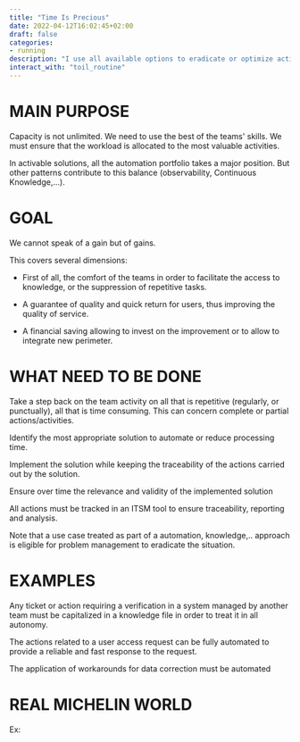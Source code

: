 ```yaml
---
title: "Time Is Precious"
date: 2022-04-12T16:02:45+02:00
draft: false
categories:
- running
description: "I use all available options to eradicate or optimize activities by automation"
interact_with: "toil_routine"
---
```



# MAIN PURPOSE

Capacity is not unlimited. We need to use the best of the teams' skills. We must ensure that the workload is allocated to the most valuable activities.

In activable solutions, all the automation portfolio takes a major position. But other patterns contribute to this balance (observability, Continuous Knowledge,...).



# GOAL

We cannot speak of a gain but of gains.

This covers several dimensions:

* First of all, the comfort of the teams in order to facilitate the access to knowledge, or the suppression of repetitive tasks.

* A guarantee of quality and quick return for users, thus improving the quality of service.

* A financial saving allowing to invest on the improvement or to allow to integrate new perimeter.



# WHAT NEED TO BE DONE



Take a step back on the team activity on all that is repetitive (regularly, or punctually), all that is time consuming. This can concern complete or partial actions/activities.

Identify the most appropriate solution to automate or reduce processing time.

Implement the solution while keeping the traceability of the actions carried out by the solution.

Ensure over time the relevance and validity of the implemented solution

All actions must be tracked in an ITSM tool to ensure traceability, reporting and analysis.

Note that a use case treated as part of a automation, knowledge,.. approach is eligible for problem management to eradicate the situation.


# EXAMPLES

Any ticket or action requiring a verification in a system managed by another team must be capitalized in a knowledge file in order to treat it in all autonomy.



The actions related to a user access request can be fully automated to provide a reliable and fast response to the request.



The application of workarounds for data correction must be automated



# REAL MICHELIN WORLD

Ex:  
